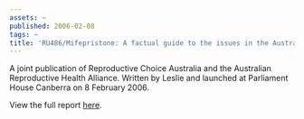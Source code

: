 ```yaml
---
assets: ~
published: 2006-02-08
tags: ~
title: 'RU486/Mifepristone: A factual guide to the issues in the Australian debate'
---
```

A joint publication of Reproductive Choice Australia and the Australian
Reproductive Health Alliance. Written by Leslie and launched at
Parliament House Canberra on 8 February 2006.

View the full report [here](./RU486-mifepristone-v1-0.pdf).